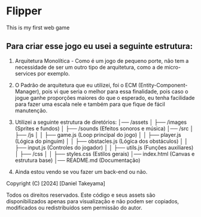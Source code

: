 # Flipper
This is my first web game


## Para criar esse jogo eu usei a seguinte estrutura:
1.  Arquitetura Monolítica - Como é um jogo de pequeno porte, não tem a necessidade de ser um outro tipo de arquitetura, como a de micro-services por exemplo.

2. O Padrão de arquitetura que eu utilizei, foi o ECM  (Entity-Component-Manager), pois vi que seria o melhor para essa finalidade, pois caso o jogue ganhe proporções maiores do que o esperado, eu tenha 
facilidade para fazer uma escala nele e também para que fique de fácil manutenção.

3. Utilizei a seguinte estrutura de diretórios:
│── /assets
│   ├── /images (Sprites e fundos)
│   ├── /sounds (Efeitos sonoros e música)
│── /src
│   ├── /js
│   │   ├── game.js (Loop principal do jogo)
│   │   ├── player.js (Lógica do pinguim)
│   │   ├── obstacles.js (Lógica dos obstáculos)
│   │   ├── input.js (Controles do jogador)
│   │   ├── utils.js (Funções auxiliares)
│   ├── /css
│   │   ├── styles.css (Estilos gerais)
│── index.html (Canvas e estrutura base)
│── README.md (Documentação)

4. Ainda estou vendo se vou fazer um back-end ou não.

Copyright (C) [2024] [Daniel Takeyama]

Todos os direitos reservados. Este código e seus assets são disponibilizados apenas para visualização e não podem ser copiados, modificados ou redistribuídos sem permissão do autor.
